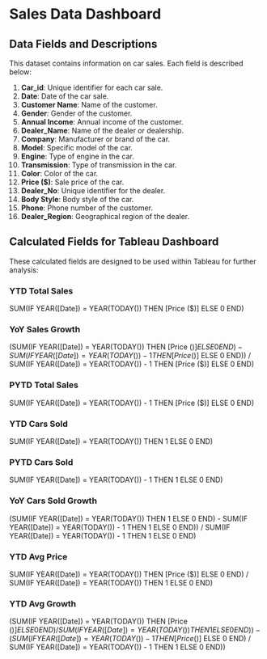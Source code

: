 # Sales Data Dashboard

## Data Fields and Descriptions

This dataset contains information on car sales. Each field is described below:

1. **Car_id**: Unique identifier for each car sale.
2. **Date**: Date of the car sale.
3. **Customer Name**: Name of the customer.
4. **Gender**: Gender of the customer.
5. **Annual Income**: Annual income of the customer.
6. **Dealer_Name**: Name of the dealer or dealership.
7. **Company**: Manufacturer or brand of the car.
8. **Model**: Specific model of the car.
9. **Engine**: Type of engine in the car.
10. **Transmission**: Type of transmission in the car.
11. **Color**: Color of the car.
12. **Price ($)**: Sale price of the car.
13. **Dealer_No**: Unique identifier for the dealer.
14. **Body Style**: Body style of the car.
15. **Phone**: Phone number of the customer.
16. **Dealer_Region**: Geographical region of the dealer.

## Calculated Fields for Tableau Dashboard

These calculated fields are designed to be used within Tableau for further analysis:

### YTD Total Sales
SUM(IF YEAR([Date]) = YEAR(TODAY()) THEN [Price ($)] ELSE 0 END)


### YoY Sales Growth
(SUM(IF YEAR([Date]) = YEAR(TODAY()) THEN [Price ($)] ELSE 0 END) - SUM(IF YEAR([Date]) = YEAR(TODAY()) - 1 THEN [Price ($)] ELSE 0 END)) / SUM(IF YEAR([Date]) = YEAR(TODAY()) - 1 THEN [Price ($)] ELSE 0 END)


### PYTD Total Sales
SUM(IF YEAR([Date]) = YEAR(TODAY()) - 1 THEN [Price ($)] ELSE 0 END)


### YTD Cars Sold
SUM(IF YEAR([Date]) = YEAR(TODAY()) THEN 1 ELSE 0 END)


### PYTD Cars Sold
SUM(IF YEAR([Date]) = YEAR(TODAY()) - 1 THEN 1 ELSE 0 END)



### YoY Cars Sold Growth
(SUM(IF YEAR([Date]) = YEAR(TODAY()) THEN 1 ELSE 0 END) - SUM(IF YEAR([Date]) = YEAR(TODAY()) - 1 THEN 1 ELSE 0 END)) / SUM(IF YEAR([Date]) = YEAR(TODAY()) - 1 THEN 1 ELSE 0 END)



### YTD Avg Price
SUM(IF YEAR([Date]) = YEAR(TODAY()) THEN [Price ($)] ELSE 0 END) / SUM(IF YEAR([Date]) = YEAR(TODAY()) THEN 1 ELSE 0 END)



### YTD Avg Growth
(SUM(IF YEAR([Date]) = YEAR(TODAY()) THEN [Price ($)] ELSE 0 END) / 
SUM(IF YEAR([Date]) = YEAR(TODAY()) THEN 1 ELSE 0 END)) - 
(SUM(IF YEAR([Date]) = YEAR(TODAY()) - 1 THEN [Price ($)] ELSE 0 END) / 
SUM(IF YEAR([Date]) = YEAR(TODAY()) - 1 THEN 1 ELSE 0 END))
